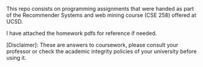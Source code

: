 This repo consists on programming assignments that were handed as part of the Recommender Systems and web mining course (CSE 258) offered at UCSD. 

I have attached the homework pdfs for reference if needed.

[Disclaimer]: These are answers to coursework, please consult your professor or check the academic integrity policies of your university before using it. 
